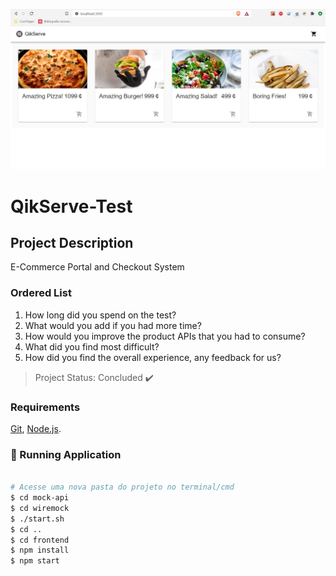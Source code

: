 ![Screenshot](screenshot.jpg)

# QikServe-Test

## Project Description
<p align="justify"> E-Commerce Portal and Checkout System </p>

### Ordered List

1. How long did you spend on the test?
2. What would you add if you had more time?
3. How would you improve the product APIs that you had to consume?
4. What did you find most difficult?
5. How did you find the overall experience, any feedback for us?

> Project Status: Concluded :heavy_check_mark:

### Requirements

[Git](https://git-scm.com), [Node.js](https://nodejs.org/en/). 

### 🎲 Running Application

```bash

# Acesse uma nova pasta do projeto no terminal/cmd
$ cd mock-api
$ cd wiremock
$ ./start.sh
$ cd ..
$ cd frontend
$ npm install
$ npm start

```